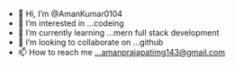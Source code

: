 - 👋 Hi, I’m @AmanKumar0104
- 👀 I’m interested in ...codeing
- 🌱 I’m currently learning ...mern full stack development
- 💞️ I’m looking to collaborate on ...github
- 📫 How to reach me ...amanprajapatimg143@gmail.com


<!---
AmanKumar0104/AmanKumar0104 is a ✨ special ✨ repository because its `README.md` (this file) appears on your GitHub profile.
You can click the Preview link to take a look at your changes.
--->
